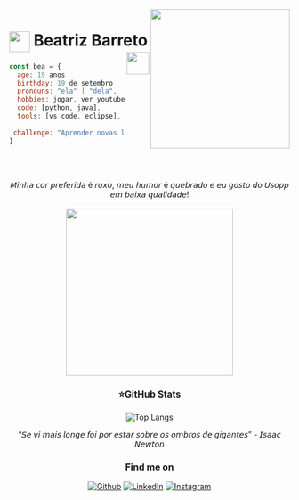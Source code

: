 <img align="right" alt="" height="250" src="https://i.imgur.com/6WIYpQI.png" >
<h1>
    <a href="https://github.com/whosbea">
     <img align="center" width="37px" src="https://img.icons8.com/?size=512&id=w8vzomb1oP2W&format=png"></a><span> Beatriz Barreto</span>      <img align="right" src="https://github.com/blackcater/blackcater/raw/main/images/banner.gif" width="40">
</h1>
  
```javascript
const bea = {
  age: 19 anos
  birthday: 19 de setembro
  pronouns: "ela" | "dela",
  hobbies: jogar, ver youtube, ver documentario, pesquisar sobre algum interesse aleatorio...
  code: [python, java],
  tools: [vs code, eclipse],
  
 challenge: "Aprender novas linguagens de programação, estudar mais sobre inteligencia artificial!!"
}
```
<br><br>
<div align="center">
𝘔𝘪𝘯𝘩𝘢 𝘤𝘰𝘳 𝘱𝘳𝘦𝘧𝘦𝘳𝘪𝘥𝘢 é 𝘳𝘰𝘹𝘰, 𝘮𝘦𝘶 𝘩𝘶𝘮𝘰𝘳 é 𝘲𝘶𝘦𝘣𝘳𝘢𝘥𝘰 𝘦 𝘦𝘶 𝘨𝘰𝘴𝘵𝘰 𝘥𝘰 𝘜𝘴𝘰𝘱𝘱 𝘦𝘮 𝘣𝘢𝘪𝘹𝘢 𝘲𝘶𝘢𝘭𝘪𝘥𝘢𝘥𝘦!
<br><br>
<img align="center" width="300" src="https://media.tenor.com/QT7Mjcj36akAAAAd/usopp-coffe-usopp.gif">


### ⭐GitHub Stats
![Top Langs](https://github-readme-stats-git-masterrstaa-rickstaa.vercel.app/api/top-langs/?username=whosbea&line_height=20&card_width=290&layout=compact&hide_title=false&count_private=true&langs_count=4&show_icons=true&title_color=FF00F6&hide=html,css&bg_color=000&text_color=8B8B8B&border_radius=3&border_color=561760&count_private=true)
<!-- 
</ul>
<h3 align="center">📄 Favorite Languages:</h3>
<p align="center">
<a target="_blank"><img alt="Python" src="https://img.shields.io/badge/Python-%2312100E.svg?logo=python&style=for-the-badge&logoColor=yellow"/></a> 
</p>
<h3 align="center">⚒ Tools I use:</h3>
<p align="center"> 
<a target="_blank"><img alt="Visual Studio Code" src="https://img.shields.io/badge/Visual%20Studio%20Code-%2312100E.svg?logo=visual-studio-code&style=for-the-badge&logoColor=blue"/></a>  
<a target="_blank"><img alt="Eclipse" src="https://img.shields.io/badge/Eclipse-%2312100E.svg?logo=eclipse&style=for-the-badge&logoColor=gray"/></a>  
<a target="_blank"><img alt="Git" src="https://img.shields.io/badge/Git-%2312100E.svg?logo=git&style=for-the-badge"/></a> 
<a target="_blank"><img alt="GitHub" src="https://img.shields.io/badge/GitHub-black?logo=GitHub&style=for-the-badge"/></a> 
</p>
-->
 <div align="center">
    “𝘚𝘦 𝘷𝘪 𝘮𝘢𝘪𝘴 𝘭𝘰𝘯𝘨𝘦 𝘧𝘰𝘪 𝘱𝘰𝘳 𝘦𝘴𝘵𝘢𝘳 𝘴𝘰𝘣𝘳𝘦 𝘰𝘴 𝘰𝘮𝘣𝘳𝘰𝘴 𝘥𝘦 𝘨𝘪𝘨𝘢𝘯𝘵𝘦𝘴” - 𝘐𝘴𝘢𝘢𝘤 𝘕𝘦𝘸𝘵𝘰𝘯 
    </div>
<h3 align="center">Find me on</h3>
<p align="center"><a 
href="https://github.com/whosbea" target="_blank"><img alt="Github" 
src="https://img.shields.io/badge/GitHub-%2312100E.svg?&style=for-the-badge&logo=Github&logoColor=white" /></a> <a 
href="https://www.linkedin.com/in/beatriz-barreto-8b0076261/" target="_blank"><img alt="LinkedIn" 
src="https://img.shields.io/badge/linkedin-%2312100E.svg?&style=for-the-badge&logo=linkedin&logoColor=blue" /></a> <a 
href="https://www.instagram.com/whosbea3/" target="_blank"><img alt="Instagram" 
src="https://img.shields.io/badge/Instagram-%2312100E?logo=instagram&.svg?&style=for-the-badge&logoColor=white" /></a><br>
</p>



